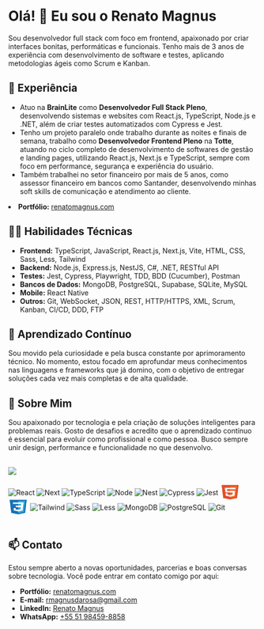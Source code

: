 <h1>Olá! 👋 Eu sou o Renato Magnus</h1>

<p>Sou desenvolvedor full stack com foco em frontend, apaixonado por criar interfaces bonitas, performáticas e funcionais. Tenho mais de 3 anos de experiência com desenvolvimento de software e testes, aplicando metodologias ágeis como Scrum e Kanban.</p>

<h2>💼 Experiência</h2>

<ul>
  <li>Atuo na <strong>BrainLite</strong> como <strong>Desenvolvedor Full Stack Pleno</strong>, desenvolvendo sistemas e websites com React.js, TypeScript, Node.js e .NET, além de criar testes automatizados com Cypress e Jest.</li>
  <li>Tenho um projeto paralelo onde trabalho durante as noites e finais de semana, trabalho como <strong>Desenvolvedor Frontend Pleno</strong> na <strong>Totte</strong>, atuando no ciclo completo de desenvolvimento de softwares de gestão e landing pages, utilizando React.js, Next.js e TypeScript, sempre com foco em performance, segurança e experiência do usuário.</li>
  <li>Também trabalhei no setor financeiro por mais de 5 anos, como assessor financeiro em bancos como Santander, desenvolvendo minhas soft skills de comunicação e atendimento ao cliente.</li>
</ul>

<li><strong>Portfólio:</strong> <a href="https://renatomagnus.com">renatomagnus.com</a></li>

<h2>👨‍💻 Habilidades Técnicas</h2>

<ul>
  <li><strong>Frontend:</strong> TypeScript, JavaScript, React.js, Next.js, Vite, HTML, CSS, Sass, Less, Tailwind</li>
  <li><strong>Backend:</strong> Node.js, Express.js, NestJS, C#, .NET, RESTful API</li>
  <li><strong>Testes:</strong> Jest, Cypress, Playwright, TDD, BDD (Cucumber), Postman</li>
  <li><strong>Bancos de Dados:</strong> MongoDB, PostgreSQL, Supabase, SQLite, MySQL</li>
  <li><strong>Mobile:</strong> React Native</li>
  <li><strong>Outros:</strong> Git, WebSocket, JSON, REST, HTTP/HTTPS, XML, Scrum, Kanban, CI/CD, DDD, FTP</li>
</ul>

<h2>🌱 Aprendizado Contínuo</h2>

<p>Sou movido pela curiosidade e pela busca constante por aprimoramento técnico. No momento, estou focado em aprofundar meus conhecimentos nas linguagens e frameworks que já domino, com o objetivo de entregar soluções cada vez mais completas e de alta qualidade.</p>

<h2>💬 Sobre Mim</h2>

<p>Sou apaixonado por tecnologia e pela criação de soluções inteligentes para problemas reais. Gosto de desafios e acredito que o aprendizado contínuo é essencial para evoluir como profissional e como pessoa. Busco sempre unir design, performance e funcionalidade no que desenvolvo.</p>

<br>
<div>
  <img height="180em" src="https://github-readme-stats-sigma-five.vercel.app/api?username=renatomagnus&show_icons=true&theme=default&include_all_commits=true&count_private=true"/>
</div>

<div style="display: inline_block"><br>
  <img align="center" alt="React" height="30" width="40" src="https://cdn.jsdelivr.net/gh/devicons/devicon/icons/react/react-original.svg">
  <img align="center" alt="Next" height="30" width="40" src="https://cdn.jsdelivr.net/gh/devicons/devicon/icons/nextjs/nextjs-original-wordmark.svg">
  <img align="center" alt="TypeScript" height="30" width="40" src="https://cdn.jsdelivr.net/gh/devicons/devicon/icons/typescript/typescript-original.svg">
  <img align="center" alt="Node" height="30" width="40" src="https://cdn.jsdelivr.net/gh/devicons/devicon/icons/nodejs/nodejs-original.svg">
  <img align="center" alt="Nest" height="30" width="40" src="https://cdn.jsdelivr.net/gh/devicons/devicon/icons/nestjs/nestjs-plain.svg">
  <img align="center" alt="Cypress" height="30" width="40" src="https://cdn.jsdelivr.net/gh/devicons/devicon/icons/cypressio/cypressio-original.svg">
  <img align="center" alt="Jest" height="30" width="40" src="https://cdn.jsdelivr.net/gh/devicons/devicon/icons/jest/jest-plain.svg">
  <img align="center" alt="HTML" height="30" width="40" src="https://raw.githubusercontent.com/devicons/devicon/master/icons/html5/html5-original.svg">
  <img align="center" alt="CSS" height="30" width="40" src="https://raw.githubusercontent.com/devicons/devicon/master/icons/css3/css3-original.svg">
  <img align="center" alt="Tailwind" height="30" width="40" src="https://cdn.jsdelivr.net/gh/devicons/devicon/icons/tailwindcss/tailwindcss-plain.svg">
  <img align="center" alt="Sass" height="30" width="40" src="https://cdn.jsdelivr.net/gh/devicons/devicon/icons/sass/sass-original.svg">
  <img align="center" alt="Less" height="30" width="40" src="https://cdn.jsdelivr.net/gh/devicons/devicon/icons/less/less-plain-wordmark.svg">
  <img align="center" alt="MongoDB" height="30" width="40" src="https://cdn.jsdelivr.net/gh/devicons/devicon/icons/mongodb/mongodb-original.svg">
  <img align="center" alt="PostgreSQL" height="30" width="40" src="https://cdn.jsdelivr.net/gh/devicons/devicon/icons/postgresql/postgresql-original.svg">
  <img align="center" alt="Git" height="30" width="40" src="https://cdn.jsdelivr.net/gh/devicons/devicon/icons/git/git-original.svg">
</div>

<br>
<div>
  <h2>📫 Contato</h2>
  <p>Estou sempre aberto a novas oportunidades, parcerias e boas conversas sobre tecnologia. Você pode entrar em contato comigo por aqui:</p>
  <ul>
    <li><strong>Portfólio:</strong> <a href="https://renatomagnus.com">renatomagnus.com</a></li>
    <li><strong>E-mail:</strong> <a href="mailto:rmagnusdarosa@gmail.com">rmagnusdarosa@gmail.com</a></li>
    <li><strong>LinkedIn:</strong> <a href="https://www.linkedin.com/in/renato-magnus/">Renato Magnus</a></li>
    <li><strong>WhatsApp:</strong> <a href="https://wa.me/5551984598858">+55 51 98459-8858</a></li>
  </ul>
</div>
